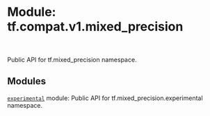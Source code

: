 <div itemscope itemtype="http://developers.google.com/ReferenceObject">
<meta itemprop="name" content="tf.compat.v1.mixed_precision" />
<meta itemprop="path" content="Stable" />
</div>

# Module: tf.compat.v1.mixed_precision


<table class="tfo-notebook-buttons tfo-api" align="left">
</table>



Public API for tf.mixed_precision namespace.



## Modules

[`experimental`](../../../tf/compat/v1/mixed_precision/experimental.md) module: Public API for tf.mixed_precision.experimental namespace.



